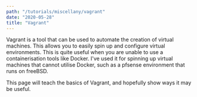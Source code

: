 ```yaml
---
path: "/tutorials/miscellany/vagrant"
date: "2020-05-28"
title: "Vagrant"
---
```


Vagrant is a tool that can be used to automate the creation of virtual machines. This allows you to easily spin up and configure virtual environments. This is quite useful when you are unable to use a containerisation tools like Docker. I've used it for spinning up virtual machines that cannot utilise Docker, such as a pfsense environment that runs on freeBSD.

This page will teach the basics of Vagrant, and hopefully show ways it may be useful.

###